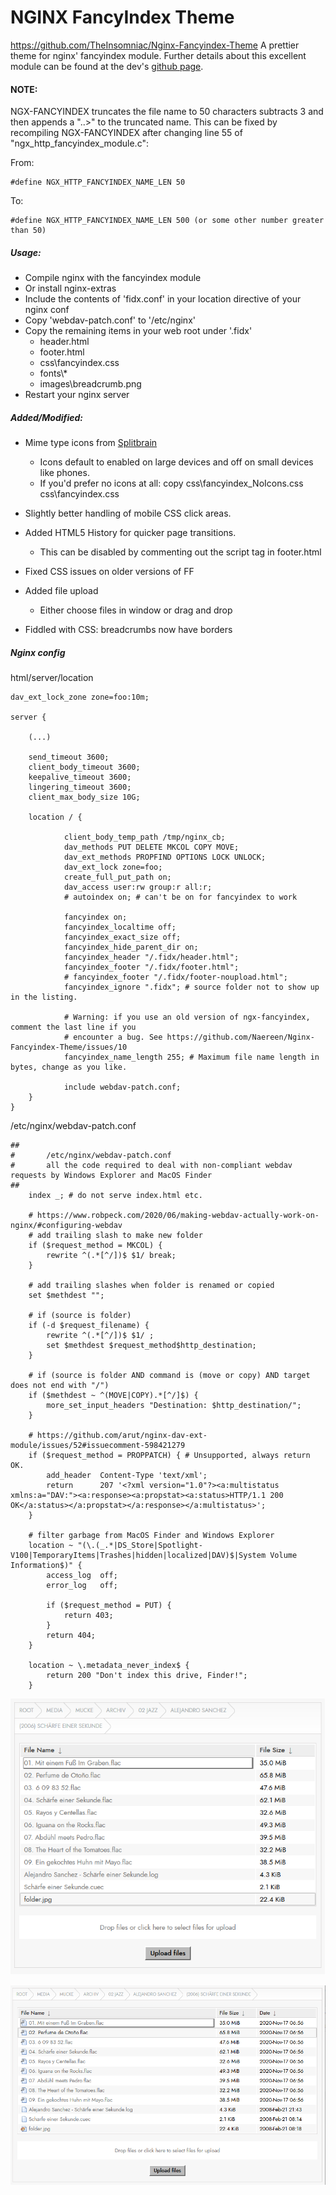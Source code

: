 NGINX FancyIndex Theme
===

https://github.com/TheInsomniac/Nginx-Fancyindex-Theme
A prettier theme for nginx' fancyindex module. Further details about this excellent
module can be found at the dev's [github page](https://github.com/aperezdc/ngx-fancyindex).

#### NOTE:
NGX-FANCYINDEX truncates the file name to 50 characters subtracts 3 and then
appends a "..>" to the truncated name. This can be fixed by recompiling
NGX-FANCYINDEX after changing line 55 of "ngx_http_fancyindex_module.c":

From:

    #define NGX_HTTP_FANCYINDEX_NAME_LEN 50

To:

    #define NGX_HTTP_FANCYINDEX_NAME_LEN 500 (or some other number greater than 50)

##### Usage:
 * Compile nginx with the fancyindex module
 * Or install nginx-extras
 * Include the contents of 'fidx.conf' in your location directive of your nginx conf
 * Copy 'webdav-patch.conf' to '/etc/nginx'
 * Copy the remaining items in your web root under '.fidx'
   - header.html
   - footer.html
   - css\fancyindex.css
   - fonts\\*
   - images\breadcrumb.png
 * Restart your nginx server

##### Added/Modified:
 * Mime type icons from [Splitbrain](http://www.splitbrain.org/projects/file_icons)
   - Icons default to enabled on large devices and off on small devices like phones.
   - If you'd prefer no icons at all: copy css\fancyindex_NoIcons.css css\fancyindex.css
 * Slightly better handling of mobile CSS click areas.
 * Added HTML5 History for quicker page transitions.
   - This can be disabled by commenting out the script tag in footer.html
 * Fixed CSS issues on older versions of FF

 * Added file upload
   - Either choose files in window or drag and drop
 * Fiddled with CSS: breadcrumbs now have borders 

##### Nginx config

html/server/location 

    dav_ext_lock_zone zone=foo:10m;

    server {

        (...)

        send_timeout 3600;
        client_body_timeout 3600;
        keepalive_timeout 3600;
        lingering_timeout 3600;
        client_max_body_size 10G;

        location / {

                client_body_temp_path /tmp/nginx_cb;
                dav_methods PUT DELETE MKCOL COPY MOVE;
                dav_ext_methods PROPFIND OPTIONS LOCK UNLOCK;
                dav_ext_lock zone=foo;
                create_full_put_path on;
                dav_access user:rw group:r all:r;
                # autoindex on; # can't be on for fancyindex to work

                fancyindex on;
                fancyindex_localtime off;
                fancyindex_exact_size off;
                fancyindex_hide_parent_dir on;
                fancyindex_header "/.fidx/header.html";
                fancyindex_footer "/.fidx/footer.html";
                # fancyindex_footer "/.fidx/footer-noupload.html";
                fancyindex_ignore ".fidx"; # source folder not to show up in the listing.

                # Warning: if you use an old version of ngx-fancyindex, comment the last line if you
                # encounter a bug. See https://github.com/Naereen/Nginx-Fancyindex-Theme/issues/10
                fancyindex_name_length 255; # Maximum file name length in bytes, change as you like.

                include webdav-patch.conf;
        }
    }


/etc/nginx/webdav-patch.conf

    ##
    #       /etc/nginx/webdav-patch.conf
    #       all the code required to deal with non-compliant webdav requests by Windows Explorer and MacOS Finder
    ##
        index _; # do not serve index.html etc.

        # https://www.robpeck.com/2020/06/making-webdav-actually-work-on-nginx/#configuring-webdav
        # add trailing slash to make new folder
        if ($request_method = MKCOL) {
            rewrite ^(.*[^/])$ $1/ break;
        }

        # add trailing slashes when folder is renamed or copied
        set $methdest "";

        # if (source is folder)
        if (-d $request_filename) {
            rewrite ^(.*[^/])$ $1/ ;
            set $methdest $request_method$http_destination;
        }

        # if (source is folder AND command is (move or copy) AND target does not end with "/")
        if ($methdest ~ ^(MOVE|COPY).*[^/]$) {
            more_set_input_headers "Destination: $http_destination/";
        }

        # https://github.com/arut/nginx-dav-ext-module/issues/52#issuecomment-598421279
        if ($request_method = PROPPATCH) { # Unsupported, always return OK.
            add_header  Content-Type 'text/xml';
            return      207 '<?xml version="1.0"?><a:multistatus xmlns:a="DAV:"><a:response><a:propstat><a:status>HTTP/1.1 200 OK</a:status></a:propstat></a:response></a:multistatus>';
        }

        # filter garbage from MacOS Finder and Windows Explorer
        location ~ "(\.(_.*|DS_Store|Spotlight-V100|TemporaryItems|Trashes|hidden|localized|DAV)$|System Volume Information$)" {
            access_log  off;
            error_log   off;

            if ($request_method = PUT) {
                return 403;
            }
            return 404;
        }

        location ~ \.metadata_never_index$ {
            return 200 "Don't index this drive, Finder!";
        }




![Image1](https://raw.githubusercontent.com/ElFishi/Nginx-Fancyindex-Theme/master/images/fidx1.png)

![Image1](https://raw.githubusercontent.com/ElFishi/Nginx-Fancyindex-Theme/master/images/fidx2.png)
